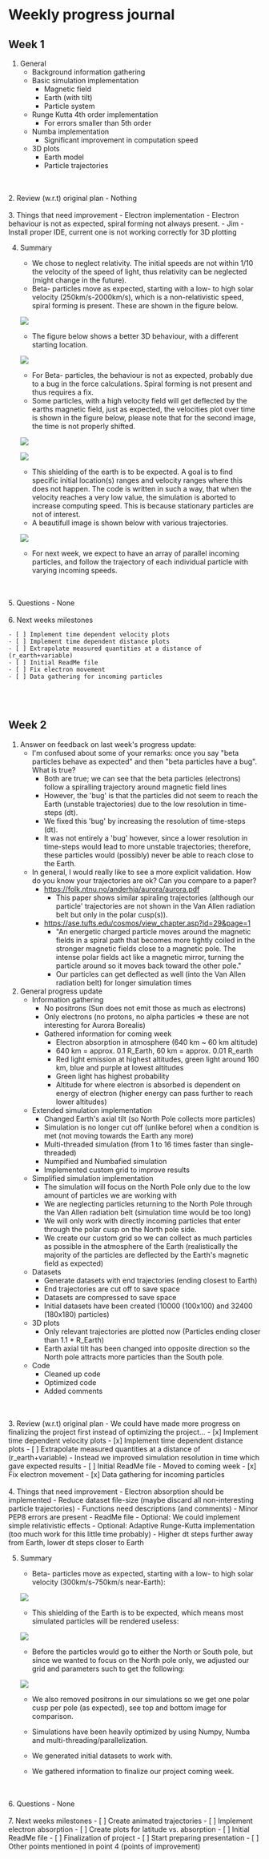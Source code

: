 # Weekly progress journal

## Week 1
1. General
    - Background information gathering
    - Basic simulation implementation
        - Magnetic field
        - Earth (with tilt)
        - Particle system
    - Runge Kutta 4th order implementation
        - For errors smaller than 5th order
    - Numba implementation
        - Significant improvement in computation speed
    - 3D plots
        - Earth model
        - Particle trajectories
</br>
</br>
2. Review (w.r.t) original plan
    - Nothing
</br>
</br>
3. Things that need improvement
    - Electron implementation
        - Electron behaviour is not as expected, spiral forming not always present.
    - Jim - Install proper IDE, current one is not working correctly for 3D plotting

4. Summary
    - We chose to neglect relativity. The initial speeds are not within 1/10 the velocity of the speed of light, thus relativity can be neglected (might change in the future).
    - Beta- particles move as expected, starting with a low- to high solar velocity (250km/s-2000km/s), which is a non-relativistic speed, spiral forming is present. These are shown in the figure below.
    
    ![](Images/proj3_fig1.png)
    
    - The figure below shows a better 3D behaviour, with a different starting location.
    
    ![](Images/proj3_fig2.png)
    
    - For Beta- particles, the behaviour is not as expected, probably due to a bug in the force calculations. Spiral forming is not present and thus requires a fix.
    - Some particles, with a high velocity field will get deflected by the earths magnetic field, just as expected, the velocities plot over time is shown in the figure below, please note that for the second image, the time is not properly shifted.
    
    ![](Images/proj3_fig3.png)
    
    ![](Images/proj3_fig4.png)
    
    - This shielding of the earth is to be expected. A goal is to find specific initial location(s) ranges and velocity ranges where this does not happen. The code is written in such a way, that when the velocity reaches a very low value, the simulation is aborted to increase computing speed. This is because stationary particles are not of interest.
    - A beautifull image is shown below with various trajectories.
    
    ![](Images/proj3_fig5.png)    
    
    - For next week, we expect to have an array of parallel incoming particles, and follow the trajectory of each individual particle with varying incoming speeds. 
</br>
</br>
5. Questions
    - None
</br>
</br>
6. Next weeks milestones

    - [ ] Implement time dependent velocity plots
    - [ ] Implement time dependent distance plots
    - [ ] Extrapolate measured quantities at a distance of (r_earth+variable) 
    - [ ] Initial ReadMe file
    - [ ] Fix electron movement
    - [ ] Data gathering for incoming particles
</br>
</br>

## Week 2
1. Answer on feedback on last week's progress update:
    - I'm confused about some of your remarks: once you say "beta particles behave as expected" and then "beta particles have a bug". What is true?
        - Both are true; we can see that the beta particles (electrons) follow a spiralling trajectory around magnetic field lines
        - However, the 'bug' is that the particles did not seem to reach the Earth (unstable trajectories) due to the low resolution in time-steps (dt).
        - We fixed this 'bug' by increasing the resolution of time-steps (dt).
        - It was not entirely a 'bug' however, since a lower resolution in time-steps would lead to more unstable trajectories; therefore, these particles would (possibly) never be able to reach close to the Earth.
    - In general, I would really like to see a more explicit validation. How do you know your trajectories are ok? Can you compare to a paper?
        - https://folk.ntnu.no/anderhja/aurora/aurora.pdf
            - This paper shows similar spiraling trajectories (although our particle' trajectories are not shown in the Van Allen radiation belt but only in the polar cusp(s)).
        - https://ase.tufts.edu/cosmos/view_chapter.asp?id=29&page=1
            - "An energetic charged particle moves around the magnetic fields in a spiral path that becomes more tightly coiled in the stronger magnetic fields close to a magnetic pole. The intense polar fields act like a magnetic mirror, turning the particle around so it moves back toward the other pole."
            - Our particles can get deflected as well (into the Van Allen radiation belt) for longer simulation times
2. General progress update
    - Information gathering
        - No positrons (Sun does not emit those as much as electrons)
        - Only electrons (no protons, no alpha particles => these are not interesting for Aurora Borealis)
        - Gathered information for coming week
            - Electron absorption in atmosphere (640 km ~ 60 km altitude)
            - 640 km = approx. 0.1 R_Earth, 60 km = approx. 0.01 R_earth
            - Red light emission at highest altitudes, green light around 160 km, blue and purple at lowest altitudes
            - Green light has highest probability
            - Altitude for where electron is absorbed is dependent on energy of electron (higher energy can pass further to reach lower altitudes)
    - Extended simulation implementation
        - Changed Earth's axial tilt (so North Pole collects more particles)
        - Simulation is no longer cut off (unlike before) when a condition is met (not moving towards the Earth any more)
        - Multi-threaded simulation (from 1 to 16 times faster than single-threaded)
        - Numpified and Numbafied simulation
        - Implemented custom grid to improve results
    - Simplified simulation implementation
        - The simulation will focus on the North Pole only due to the low amount of particles we are working with
        - We are neglecting particles returning to the North Pole through the Van Allen radiation belt (simulation time would be too long)
        - We will only work with directly incoming particles that enter through the polar cusp on the North pole side.
        - We create our custom grid so we can collect as much particles as possible in the atmosphere of the Earth (realistically the majority of the particles are deflected by the Earth's magnetic field as expected)
    - Datasets
        - Generate datasets with end trajectories (ending closest to Earth)
        - End trajectories are cut off to save space
        - Datasets are compressed to save space
        - Initial datasets have been created (10000 (100x100) and 32400 (180x180) particles)
    - 3D plots
        - Only relevant trajectories are plotted now (Particles ending closer than 1.1 * R_Earth)
        - Earth axial tilt has been changed into opposite direction so the North pole attracts more particles than the South pole.
    - Code
        - Cleaned up code
        - Optimized code
        - Added comments
</br>
</br>
3. Review (w.r.t) original plan
    - We could have made more progress on finalizing the project first instead of optimizing the project...
    - [x] Implement time dependent velocity plots
    - [x] Implement time dependent distance plots
    - [ ] Extrapolate measured quantities at a distance of (r_earth+variable)
        - Instead we improved simulation resolution in time which gave expected results
    - [ ] Initial ReadMe file
        - Moved to coming week
    - [x] Fix electron movement
    - [x] Data gathering for incoming particles
</br>
</br>
4. Things that need improvement
    - Electron absorption should be implemented
    - Reduce dataset file-size (maybe discard all non-interesting particle trajectories)
    - Functions need descriptions (and comments)
    - Minor PEP8 errors are present
    - ReadMe file
    - Optional: We could implement simple relativistic effects
    - Optional: Adaptive Runge-Kutta implementation (too much work for this little time probably)
        - Higher dt steps further away from Earth, lower dt steps closer to Earth

5. Summary
    - Beta- particles move as expected, starting with a low- to high solar velocity (300km/s-750km/s near-Earth):
    
    ![](Images/Figure_18.png)
    
    - This shielding of the Earth is to be expected, which means most simulated particles will be rendered useless:
     
    ![](Images/Figure_21.png)
    
    - Before the particles would go to either the North or South pole, but since we wanted to focus on the North pole only, we adjusted our grid and parameters such to get the following:
    
    ![](Images/Figure_24.png)    
    
    - We also removed positrons in our simulations so we get one polar cusp per pole (as expected), see top and bottom image for comparison.
    
    - Simulations have been heavily optimized by using Numpy, Numba and multi-threading/parallelization.
    
    - We generated initial datasets to work with.
    
    - We gathered information to finalize our project coming week.
</br>
</br>
6. Questions
    - None
</br>
</br>
7. Next weeks milestones
    - [ ] Create animated trajectories
    - [ ] Implement electron absorption
    - [ ] Create plots for latitude vs. absorption
    - [ ] Initial ReadMe file
    - [ ] Finalization of project
    - [ ] Start preparing presentation
    - [ ] Other points mentioned in point 4 (points of improvement)
</br>
</br>

